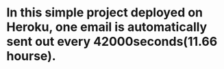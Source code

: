 # In this simple project deployed on Heroku, one email is automatically sent out every 42000seconds(11.66 hourse).
